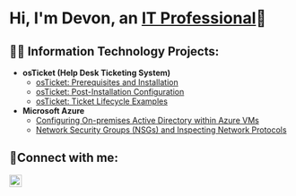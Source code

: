 <h1>Hi, I'm Devon, an <a href="https://linkedin.com/in/DevonWilliams">IT Professional</a>👋</h1>

<h2>👨‍💻 Information Technology Projects:</h2>

- <b>osTicket (Help Desk Ticketing System)</b>
  - [osTicket: Prerequisites and Installation](https://github.com/Devonwilliams22/osticket-prereqs)
  - [osTicket: Post-Installation Configuration](https://github.com/devonwilliams/post-install-config)
  - [osTicket: Ticket Lifecycle Examples](https://github.com/devonwilliams/ticket-lifecycle)
- <b>Microsoft Azure</b>
  - [Configuring On-premises Active Directory within Azure VMs](https://github.com/devonwilliams/configure-ad)
  - [Network Security Groups (NSGs) and Inspecting Network Protocols](https://github.com/devonwilliams/azure-network-protocols)

<h2>🤳Connect with me:</h2>

[<img align="left" alt="devon | LinkedIn" width="22px" src="https://cdn.jsdelivr.net/npm/simple-icons@v3/icons/linkedin.svg" />][linkedin]

[linkedin]: https://linkedin.com/in/devon

